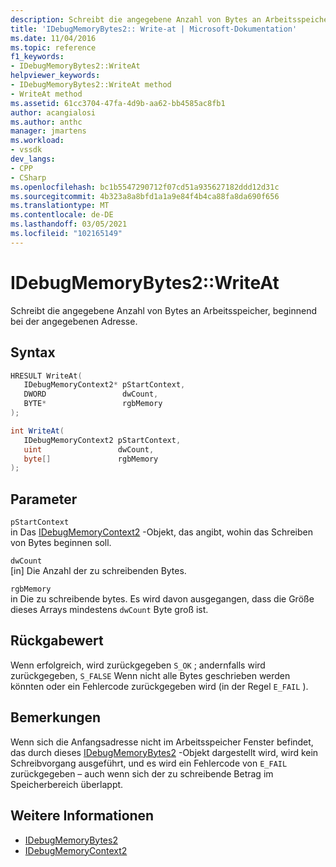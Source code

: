 ```yaml
---
description: Schreibt die angegebene Anzahl von Bytes an Arbeitsspeicher, beginnend bei der angegebenen Adresse.
title: 'IDebugMemoryBytes2:: Write-at | Microsoft-Dokumentation'
ms.date: 11/04/2016
ms.topic: reference
f1_keywords:
- IDebugMemoryBytes2::WriteAt
helpviewer_keywords:
- IDebugMemoryBytes2::WriteAt method
- WriteAt method
ms.assetid: 61cc3704-47fa-4d9b-aa62-bb4585ac8fb1
author: acangialosi
ms.author: anthc
manager: jmartens
ms.workload:
- vssdk
dev_langs:
- CPP
- CSharp
ms.openlocfilehash: bc1b5547290712f07cd51a935627182ddd12d31c
ms.sourcegitcommit: 4b323a8a8bfd1a1a9e84f4b4ca88fa8da690f656
ms.translationtype: MT
ms.contentlocale: de-DE
ms.lasthandoff: 03/05/2021
ms.locfileid: "102165149"
---
```

# <a name="idebugmemorybytes2writeat"></a>IDebugMemoryBytes2::WriteAt
Schreibt die angegebene Anzahl von Bytes an Arbeitsspeicher, beginnend bei der angegebenen Adresse.

## <a name="syntax"></a>Syntax

```cpp
HRESULT WriteAt( 
   IDebugMemoryContext2* pStartContext,
   DWORD                 dwCount,
   BYTE*                 rgbMemory
);
```

```csharp
int WriteAt(
   IDebugMemoryContext2 pStartContext,
   uint                 dwCount,
   byte[]               rgbMemory
);
```

## <a name="parameters"></a>Parameter
`pStartContext`\
in Das [IDebugMemoryContext2](../../../extensibility/debugger/reference/idebugmemorycontext2.md) -Objekt, das angibt, wohin das Schreiben von Bytes beginnen soll.

`dwCount`\
[in] Die Anzahl der zu schreibenden Bytes.

`rgbMemory`\
in Die zu schreibende bytes. Es wird davon ausgegangen, dass die Größe dieses Arrays mindestens `dwCount` Byte groß ist.

## <a name="return-value"></a>Rückgabewert
 Wenn erfolgreich, wird zurückgegeben `S_OK` ; andernfalls wird zurückgegeben, `S_FALSE` Wenn nicht alle Bytes geschrieben werden könnten oder ein Fehlercode zurückgegeben wird (in der Regel `E_FAIL` ).

## <a name="remarks"></a>Bemerkungen
 Wenn sich die Anfangsadresse nicht im Arbeitsspeicher Fenster befindet, das durch dieses [IDebugMemoryBytes2](../../../extensibility/debugger/reference/idebugmemorybytes2.md) -Objekt dargestellt wird, wird kein Schreibvorgang ausgeführt, und es wird ein Fehlercode von `E_FAIL` zurückgegeben – auch wenn sich der zu schreibende Betrag im Speicherbereich überlappt.

## <a name="see-also"></a>Weitere Informationen
- [IDebugMemoryBytes2](../../../extensibility/debugger/reference/idebugmemorybytes2.md)
- [IDebugMemoryContext2](../../../extensibility/debugger/reference/idebugmemorycontext2.md)
